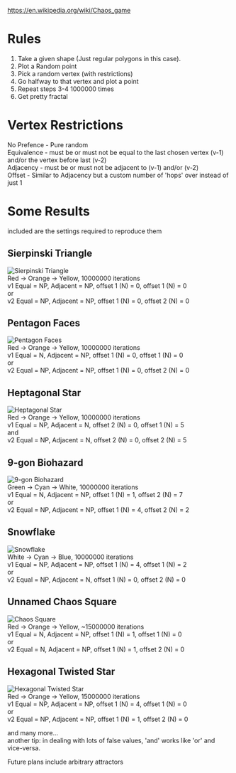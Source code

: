 https://en.wikipedia.org/wiki/Chaos_game

# Rules

1. Take a given shape (Just regular polygons in this case).  
2. Plot a Random point  
3. Pick a random vertex (with restrictions)  
4. Go halfway to that vertex and plot a point  
5. Repeat steps 3-4 1000000 times  
6. Get pretty fractal  

# Vertex Restrictions
No Prefence - Pure random  
Equivalence - must be or must not be equal to the last chosen vertex (v-1) and/or the vertex before last (v-2)  
Adjacency - must be or must not be adjacent to (v-1) and/or (v-2)  
Offset - Similar to Adjacency but a custom number of 'hops' over instead of just 1  

# Some Results
included are the settings required to reproduce them
## Sierpinski Triangle
![Sierpinski Triangle](https://github.com/BLARGoMATIC/MathGraphics/blob/master/Pictures/Serpinksi%20Triangle.png?raw=true)  
Red -> Orange -> Yellow, 10000000 iterations  
v1 Equal = NP, Adjacent = NP, offset 1 (N) = 0, offset 1 (N) = 0  
or  
v2 Equal = NP, Adjacent = NP, offset 1 (N) = 0, offset 2 (N) = 0  
## Pentagon Faces
![Pentagon Faces](https://github.com/BLARGoMATIC/MathGraphics/blob/master/Pictures/Chaos%20Pentagon%202.png?raw=true)  
Red -> Orange -> Yellow, 10000000 iterations  
v1 Equal = N, Adjacent = NP, offset 1 (N) = 0, offset 1 (N) = 0  
or  
v2 Equal = NP, Adjacent = NP, offset 1 (N) = 0, offset 2 (N) = 0  
## Heptagonal Star
![Heptagonal Star](https://github.com/BLARGoMATIC/MathGraphics/blob/master/Pictures/Heptagon%20Star.png?raw=true)  
Red -> Orange -> Yellow, 10000000 iterations  
v1 Equal = NP, Adjacent = N, offset 2 (N) = 0, offset 1 (N) = 5  
and  
v2 Equal = NP, Adjacent = N, offset 2 (N) = 0, offset 2 (N) = 5 
## 9-gon Biohazard
![9-gon Biohazard](https://github.com/BLARGoMATIC/MathGraphics/blob/master/Pictures/Biohazard.png?raw=true)  
Green -> Cyan -> White, 10000000 iterations  
v1 Equal = N, Adjacent = NP, offset 1 (N) = 1, offset 2 (N) = 7  
or  
v2 Equal = NP, Adjacent = NP, offset 1 (N) = 4, offset 2 (N) = 2  
## Snowflake
![Snowflake](https://github.com/BLARGoMATIC/MathGraphics/blob/master/Pictures/Snow%20Flake.png?raw=true)  
White -> Cyan -> Blue, 10000000 iterations  
v1 Equal = NP, Adjacent = NP, offset 1 (N) = 4, offset 1 (N) = 2  
or  
v2 Equal = NP, Adjacent = N, offset 1 (N) = 0, offset 2 (N) = 0  
## Unnamed Chaos Square
![Chaos Square](https://github.com/BLARGoMATIC/MathGraphics/blob/master/Pictures/Chaos%20Square.png?raw=true)  
Red -> Orange -> Yellow, ~15000000 iterations  
v1 Equal = N, Adjacent = NP, offset 1 (N) = 1, offset 1 (N) = 0  
or  
v2 Equal = N, Adjacent = NP, offset 1 (N) = 1, offset 2 (N) = 0  
## Hexagonal Twisted Star
![Hexagonal Twisted Star](https://github.com/BLARGoMATIC/MathGraphics/blob/master/Pictures/Red%20and%20White%20hexagonal%20star.png?raw=true)  
Red -> Orange -> Yellow, 15000000 iterations  
v1 Equal = NP, Adjacent = NP, offset 1 (N) = 4, offset 1 (N) = 0  
or  
v2 Equal = NP, Adjacent = NP, offset 1 (N) = 1, offset 2 (N) = 0  

and many more...  
another tip: in dealing with lots of false values, 'and' works like 'or' and vice-versa.

Future plans include arbitrary attractors
